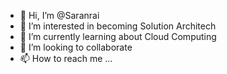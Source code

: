 - 👋 Hi, I’m @Saranrai
- 👀 I’m interested in becoming Solution Architech 
- 🌱 I’m currently learning about Cloud Computing 
- 💞️ I’m looking to collaborate 
- 📫 How to reach me ...

<!---
Saranrai/Saranrai is a ✨ special ✨ repository because its `README.md` (this file) appears on your GitHub profile.
You can click the Preview link to take a look at your changes.
--->
